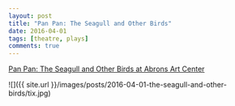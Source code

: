 ```yaml
---
layout: post
title: "Pan Pan: The Seagull and Other Birds"
date: 2016-04-01
tags: [theatre, plays]
comments: true
---
```

[Pan Pan: The Seagull and Other Birds at Abrons Art Center](http://www.abronsartscenter.org/performances/past/pan-pan-seagull-birds.html)

![]({{ site.url }}/images/posts/2016-04-01-the-seagull-and-other-birds/tix.jpg)

